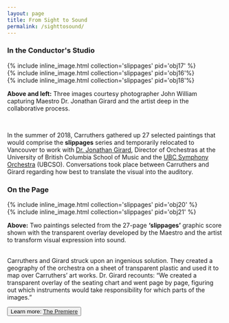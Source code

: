 ```yaml
---
layout: page
title: From Sight to Sound
permalink: /sighttosound/
---
```


### In the Conductor's Studio

<div class="container">
  <div class="inline-image-reference">
  <div class="row">
  <div class="col-sm-3">
  {% include inline_image.html collection='slippages' pid='obj17' %}
  </div>
    <div class="col-sm-7">
{% include inline_image.html collection='slippages' pid='obj16'%}
</div>
  <div class="col-sm-7">
{% include inline_image.html collection='slippages' pid='obj18'%}
 </div>
  </div>
<div class="row">
 <p class="image-caption"><b>Above and left:</b> Three images courtesy photographer John William capturing Maestro Dr. Jonathan Girard and the artist deep in the collaborative process.</p>
</div>
</div>
</div>
<br>
<p>In the summer of 2018, Carruthers gathered up 27 selected paintings that would comprise the <b>slippages</b>  series and temporarily relocated to Vancouver to work with <a href="https://en.wikipedia.org/wiki/Jonathan_Girard_(conductor)">Dr. Jonathan Girard</a>, Director of Orchestras at the University of British Columbia School of Music and the <a href="https://music.ubc.ca/symphony-orchestra">UBC Symphony Orchestra</a> (UBCSO). Conversations took place between Carruthers and Girard regarding how best to translate the visual into the auditory.</p>

### On the Page

<div class="container">
  <div class="inline-image-reference">
  <div class="row">
   <div class="col-sm">
{% include inline_image.html collection='slippages' pid='obj20' %}
  </div>
  <div class="col-sm">
{% include inline_image.html collection='slippages' pid='obj21' %}
 </div>
  <p class="image-caption"><b>Above:</b> Two paintings selected from the 27-page <b>‘slippages’</b> graphic score shown with the transparent overlay developed by the Maestro and the artist to transform visual expression into sound.</p>
  </div>
  </div>
</div>
<br>
Carruthers and Girard struck upon an ingenious solution. They created a geography of the orchestra on a sheet of transparent plastic and used it to map over Carruthers’ art works. Dr. Girard recounts: “We created a transparent overlay of the seating chart and went page by page, figuring out which instruments would take responsibility for which parts of the images.”

<button type="button" class="btn btn-light">Learn more: [The Premiere](https://ubc-ds.github.io/slippages/premiere)</button>
